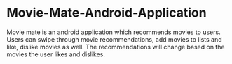 # Movie-Mate-Android-Application
Movie mate is an android application which recommends movies to users. Users can swipe through movie recommendations, add movies to lists and like, dislike movies as well. The recommendations will change based on the movies the user likes and dislikes. 
